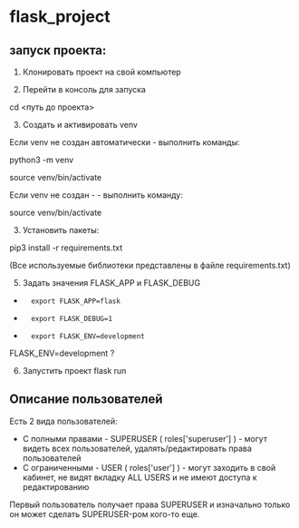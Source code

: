 # flask_project

## запуск проекта:

1. Клонировать проект на свой компьютер

2. Перейти в консоль для запуска

cd <путь до проекта>

3. Создать и активировать venv

Если venv не создан автоматически - выполнить команды: 

python3 -m venv 

source venv/bin/activate

Если venv не создан - - выполнить команду:

source venv/bin/activate


3. Установить пакеты: 

pip3 install -r requirements.txt

(Все используемые библиотеки представлены в файле requirements.txt)

<!-- 4. Создать БД 
Используя Python REPL создаем базу данных, используя метод create_all для объекта db. 

* from project import db, create_app
* db.create_all(app=create_app()) -->

5. Задать значения FLASK_APP и FLASK_DEBUG 

* 		export FLASK_APP=flask
* 		export FLASK_DEBUG=1
* 		export FLASK_ENV=development


FLASK_ENV=development ?

6. Запустить проект 
flask run 


## Описание пользователей 

Есть 2 вида пользователей: 
* С полными правами - SUPERUSER ( roles['superuser'] ) - могут видеть всех пользователей, удалять/редактировать права пользователей 
* С ограниченными - USER ( roles['user'] ) - могут заходить в свой кабинет, не видят вкладку ALL USERS и не имеют доступа к редактированию

Первый пользователь получает права SUPERUSER и изначально только он может сделать SUPERUSER-ром кого-то еще. 
